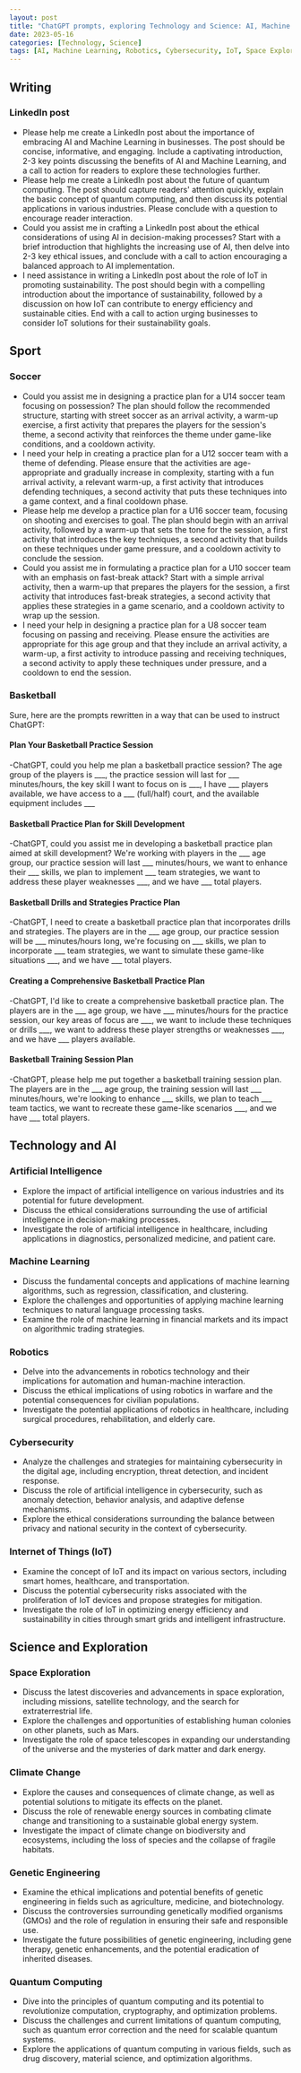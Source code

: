 ```yaml
---
layout: post
title: "ChatGPT prompts, exploring Technology and Science: AI, Machine Learning, Robotics and Beyond"
date: 2023-05-16
categories: [Technology, Science]
tags: [AI, Machine Learning, Robotics, Cybersecurity, IoT, Space Exploration, Climate Change, Genetic Engineering, Quantum Computing]
---
```


## Writing

### LinkedIn post

- Please help me create a LinkedIn post about the importance of embracing AI and Machine Learning in businesses. The post should be concise, informative, and engaging. Include a captivating introduction, 2-3 key points discussing the benefits of AI and Machine Learning, and a call to action for readers to explore these technologies further.
- Please help me create a LinkedIn post about the future of quantum computing. The post should capture readers' attention quickly, explain the basic concept of quantum computing, and then discuss its potential applications in various industries. Please conclude with a question to encourage reader interaction.
- Could you assist me in crafting a LinkedIn post about the ethical considerations of using AI in decision-making processes? Start with a brief introduction that highlights the increasing use of AI, then delve into 2-3 key ethical issues, and conclude with a call to action encouraging a balanced approach to AI implementation.
- I need assistance in writing a LinkedIn post about the role of IoT in promoting sustainability. The post should begin with a compelling introduction about the importance of sustainability, followed by a discussion on how IoT can contribute to energy efficiency and sustainable cities. End with a call to action urging businesses to consider IoT solutions for their sustainability goals.


## Sport

### Soccer

- Could you assist me in designing a practice plan for a U14 soccer team focusing on possession? The plan should follow the recommended structure, starting with street soccer as an arrival activity, a warm-up exercise, a first activity that prepares the players for the session's theme, a second activity that reinforces the theme under game-like conditions, and a cooldown activity.
- I need your help in creating a practice plan for a U12 soccer team with a theme of defending. Please ensure that the activities are age-appropriate and gradually increase in complexity, starting with a fun arrival activity, a relevant warm-up, a first activity that introduces defending techniques, a second activity that puts these techniques into a game context, and a final cooldown phase.
- Please help me develop a practice plan for a U16 soccer team, focusing on shooting and exercises to goal. The plan should begin with an arrival activity, followed by a warm-up that sets the tone for the session, a first activity that introduces the key techniques, a second activity that builds on these techniques under game pressure, and a cooldown activity to conclude the session.
- Could you assist me in formulating a practice plan for a U10 soccer team with an emphasis on fast-break attack? Start with a simple arrival activity, then a warm-up that prepares the players for the session, a first activity that introduces fast-break strategies, a second activity that applies these strategies in a game scenario, and a cooldown activity to wrap up the session.
- I need your help in designing a practice plan for a U8 soccer team focusing on passing and receiving. Please ensure the activities are appropriate for this age group and that they include an arrival activity, a warm-up, a first activity to introduce passing and receiving techniques, a second activity to apply these techniques under pressure, and a cooldown to end the session.

### Basketball

Sure, here are the prompts rewritten in a way that can be used to instruct ChatGPT:

#### Plan Your Basketball Practice Session
-ChatGPT, could you help me plan a basketball practice session? The age group of the players is ___, the practice session will last for ___ minutes/hours, the key skill I want to focus on is ___, I have ___ players available, we have access to a ___ (full/half) court, and the available equipment includes ___

#### Basketball Practice Plan for Skill Development
-ChatGPT, could you assist me in developing a basketball practice plan aimed at skill development? We're working with players in the ___ age group, our practice session will last ___ minutes/hours, we want to enhance their ___ skills, we plan to implement ___ team strategies, we want to address these player weaknesses ___, and we have ___ total players.

#### Basketball Drills and Strategies Practice Plan
-ChatGPT, I need to create a basketball practice plan that incorporates drills and strategies. The players are in the ___ age group, our practice session will be ___ minutes/hours long, we're focusing on ___ skills, we plan to incorporate ___ team strategies, we want to simulate these game-like situations ___, and we have ___ total players.

#### Creating a Comprehensive Basketball Practice Plan
-ChatGPT, I'd like to create a comprehensive basketball practice plan. The players are in the ___ age group, we have ___ minutes/hours for the practice session, our key areas of focus are ___, we want to include these techniques or drills ___, we want to address these player strengths or weaknesses ___, and we have ___ players available.

#### Basketball Training Session Plan
-ChatGPT, please help me put together a basketball training session plan. The players are in the ___ age group, the training session will last ___ minutes/hours, we're looking to enhance ___ skills, we plan to teach ___ team tactics, we want to recreate these game-like scenarios ___, and we have ___ total players.

## Technology and AI

### Artificial Intelligence
- Explore the impact of artificial intelligence on various industries and its potential for future development.
- Discuss the ethical considerations surrounding the use of artificial intelligence in decision-making processes.
- Investigate the role of artificial intelligence in healthcare, including applications in diagnostics, personalized medicine, and patient care.

### Machine Learning
- Discuss the fundamental concepts and applications of machine learning algorithms, such as regression, classification, and clustering.
- Explore the challenges and opportunities of applying machine learning techniques to natural language processing tasks.
- Examine the role of machine learning in financial markets and its impact on algorithmic trading strategies.

### Robotics
- Delve into the advancements in robotics technology and their implications for automation and human-machine interaction.
- Discuss the ethical implications of using robotics in warfare and the potential consequences for civilian populations.
- Investigate the potential applications of robotics in healthcare, including surgical procedures, rehabilitation, and elderly care.

### Cybersecurity
- Analyze the challenges and strategies for maintaining cybersecurity in the digital age, including encryption, threat detection, and incident response.
- Discuss the role of artificial intelligence in cybersecurity, such as anomaly detection, behavior analysis, and adaptive defense mechanisms.
- Explore the ethical considerations surrounding the balance between privacy and national security in the context of cybersecurity.

### Internet of Things (IoT)
- Examine the concept of IoT and its impact on various sectors, including smart homes, healthcare, and transportation.
- Discuss the potential cybersecurity risks associated with the proliferation of IoT devices and propose strategies for mitigation.
- Investigate the role of IoT in optimizing energy efficiency and sustainability in cities through smart grids and intelligent infrastructure.

## Science and Exploration

### Space Exploration
- Discuss the latest discoveries and advancements in space exploration, including missions, satellite technology, and the search for extraterrestrial life.
- Explore the challenges and opportunities of establishing human colonies on other planets, such as Mars.
- Investigate the role of space telescopes in expanding our understanding of the universe and the mysteries of dark matter and dark energy.

### Climate Change
- Explore the causes and consequences of climate change, as well as potential solutions to mitigate its effects on the planet.
- Discuss the role of renewable energy sources in combating climate change and transitioning to a sustainable global energy system.
- Investigate the impact of climate change on biodiversity and ecosystems, including the loss of species and the collapse of fragile habitats.

### Genetic Engineering
- Examine the ethical implications and potential benefits of genetic engineering in fields such as agriculture, medicine, and biotechnology.
- Discuss the controversies surrounding genetically modified organisms (GMOs) and the role of regulation in ensuring their safe and responsible use.
- Investigate the future possibilities of genetic engineering, including gene therapy, genetic enhancements, and the potential eradication of inherited diseases.

### Quantum Computing
- Dive into the principles of quantum computing and its potential to revolutionize computation, cryptography, and optimization problems.
- Discuss the challenges and current limitations of quantum computing, such as quantum error correction and the need for scalable quantum systems.
- Explore the applications of quantum computing in various fields, such as drug discovery, material science, and optimization algorithms.
